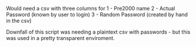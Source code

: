 Would need a csv with three columns for
1 - Pre2000 name
2 - Actual Password (known by user to login)
3 - Random Password (created by hand in the csv)

Downfall of this script was needing a plaintext csv with passwords - but this was used in a pretty transparent enviroment.
